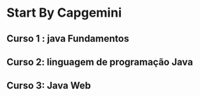 # Start By Capgemini

## Curso 1 : java Fundamentos

## Curso 2: linguagem de programação Java

## Curso 3: Java Web